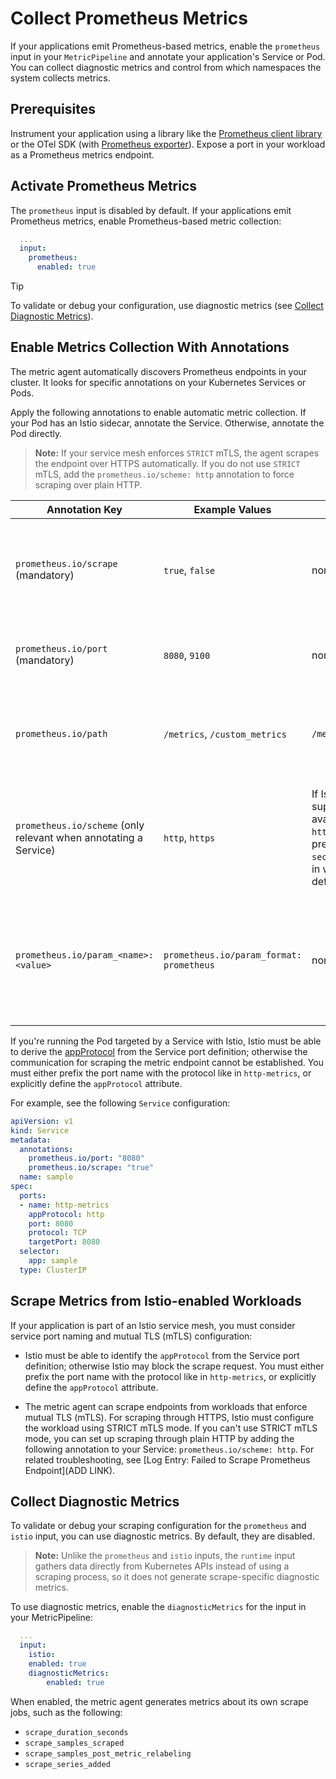 # Collect Prometheus Metrics

If your applications emit Prometheus-based metrics, enable the `prometheus` input in your `MetricPipeline` and annotate your application's Service or Pod. You can collect diagnostic metrics and control from which namespaces the system collects metrics.

## Prerequisites

Instrument your application using a library like the [Prometheus client library](https://prometheus.io/docs/instrumenting/clientlibs/) or the OTel SDK (with [Prometheus exporter](https://opentelemetry.io/docs/specs/otel/metrics/sdk_exporters/prometheus/)). Expose a port in your workload as a Prometheus metrics endpoint.

## Activate Prometheus Metrics

The `prometheus` input is disabled by default. If your applications emit Prometheus metrics, enable Prometheus-based metric collection:


```yaml
  ...
  input:
    prometheus:
      enabled: true
```

> [!TIP]
> To validate or debug your configuration, use diagnostic metrics (see [Collect Diagnostic Metrics](#diagnostic-metrics)).

## Enable Metrics Collection With Annotations

The metric agent automatically discovers Prometheus endpoints in your cluster. It looks for specific annotations on your Kubernetes Services or Pods.

Apply the following annotations to enable automatic metric collection. If your Pod has an Istio sidecar, annotate the Service. Otherwise, annotate the Pod directly.

> **Note:** If your service mesh enforces `STRICT` mTLS, the agent scrapes the endpoint over HTTPS automatically. If you do not use `STRICT` mTLS, add the `prometheus.io/scheme: http` annotation to force scraping over plain HTTP.

| Annotation Key | Example Values | Default Value | Description |
|--|--|--|--|
| `prometheus.io/scrape` (mandatory) | `true`, `false` | none | Controls whether Prometheus Receiver automatically scrapes metrics from this target. |
| `prometheus.io/port` (mandatory) | `8080`, `9100` | none | Specifies the port of the Pod where the metrics are exposed. |
| `prometheus.io/path` | `/metrics`, `/custom_metrics` | `/metrics` | Defines the HTTP path where Prometheus Receiver can find metrics data. |
| `prometheus.io/scheme` (only relevant when annotating a Service) | `http`, `https` | If Istio is active, `https` is supported; otherwise, only `http` is available. The default scheme is `http` unless an Istio sidecar is present, denoted by the label `security.istio.io/tlsMode=istio`, in which case `https` becomes the default. | Determines the protocol used for scraping metrics — either HTTPS with mTLS or plain HTTP. |
| `prometheus.io/param_<name>: <value>` | `prometheus.io/param_format: prometheus` | none | Instructs Prometheus Receiver to pass name-value pairs as URL parameters when calling the metrics endpoint. |

If you're running the Pod targeted by a Service with Istio, Istio must be able to derive the [appProtocol](https://kubernetes.io/docs/concepts/services-networking/service/#application-protocol) from the Service port definition; otherwise the communication for scraping the metric endpoint cannot be established. You must either prefix the port name with the protocol like in `http-metrics`, or explicitly define the `appProtocol` attribute.

For example, see the following `Service` configuration:

```yaml
apiVersion: v1
kind: Service
metadata:
  annotations:
    prometheus.io/port: "8080"
    prometheus.io/scrape: "true"
  name: sample
spec:
  ports:
  - name: http-metrics
    appProtocol: http
    port: 8080
    protocol: TCP
    targetPort: 8080
  selector:
    app: sample
  type: ClusterIP
```

## Scrape Metrics from Istio-enabled Workloads

If your application is part of an Istio service mesh, you must consider service port naming and mutual TLS (mTLS) configuration:

- Istio must be able to identify the `appProtocol` from the Service port definition; otherwise Istio may block the scrape request.
  You must either prefix the port name with the protocol like in `http-metrics`, or explicitly define the `appProtocol` attribute.

- The metric agent can scrape endpoints from workloads that enforce mutual TLS (mTLS). For scraping through HTTPS, Istio must configure the workload using STRICT mTLS mode.
  If you can't use STRICT mTLS mode, you can set up scraping through plain HTTP by adding the following annotation to your Service: `prometheus.io/scheme: http`. For related troubleshooting, see [Log Entry: Failed to Scrape Prometheus Endpoint](ADD LINK).

## Collect Diagnostic Metrics
<!-- identical section for Prometheus and Istio docs -->
To validate or debug your scraping configuration for the `prometheus` and `istio` input, you can use diagnostic metrics. By default, they are disabled.

> **Note:** Unlike the `prometheus` and `istio` inputs, the `runtime`  input gathers data directly from Kubernetes APIs instead of using a scraping process, so it does not generate scrape-specific diagnostic metrics.

To use diagnostic metrics, enable the `diagnosticMetrics` for the input in your MetricPipeline:

```yaml
  ...
  input:
    istio:
    enabled: true
    diagnosticMetrics:
        enabled: true
```

When enabled, the metric agent generates metrics about its own scrape jobs, such as the following:

- `scrape_duration_seconds`
- `scrape_samples_scraped`
- `scrape_samples_post_metric_relabeling`
- `scrape_series_added`